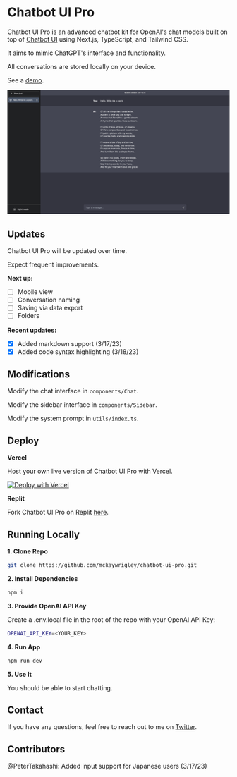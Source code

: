 # Chatbot UI Pro

Chatbot UI Pro is an advanced chatbot kit for OpenAI's chat models built on top of [Chatbot UI](https://github.com/mckaywrigley/chatbot-ui) using Next.js, TypeScript, and Tailwind CSS.

It aims to mimic ChatGPT's interface and functionality.

All conversations are stored locally on your device.

See a [demo](https://twitter.com/mckaywrigley/status/1636103188733640704).

![Chatbot UI Pro](./public/screenshot.png)

## Updates

Chatbot UI Pro will be updated over time.

Expect frequent improvements.

**Next up:**

- [ ] Mobile view
- [ ] Conversation naming
- [ ] Saving via data export
- [ ] Folders

**Recent updates:**

- [x] Added markdown support (3/17/23)
- [x] Added code syntax highlighting (3/18/23)

## Modifications

Modify the chat interface in `components/Chat`.

Modify the sidebar interface in `components/Sidebar`.

Modify the system prompt in `utils/index.ts`.

## Deploy

**Vercel**

Host your own live version of Chatbot UI Pro with Vercel.

[![Deploy with Vercel](https://vercel.com/button)](https://vercel.com/new/clone?repository-url=https%3A%2F%2Fgithub.com%2Fmckaywrigley%2Fchatbot-ui-pro&env=OPENAI_API_KEY&envDescription=Your%20OpenAI%20API%20Key.%20Chat%20will%20not%20work%20if%20you%20don't%20provide%20it.)

**Replit**

Fork Chatbot UI Pro on Replit [here](https://replit.com/@MckayWrigley/chatbot-ui-pro?v=1).

## Running Locally

**1. Clone Repo**

```bash
git clone https://github.com/mckaywrigley/chatbot-ui-pro.git
```

**2. Install Dependencies**

```bash
npm i
```

**3. Provide OpenAI API Key**

Create a .env.local file in the root of the repo with your OpenAI API Key:

```bash
OPENAI_API_KEY=<YOUR_KEY>
```

**4. Run App**

```bash
npm run dev
```

**5. Use It**

You should be able to start chatting.

## Contact

If you have any questions, feel free to reach out to me on [Twitter](https://twitter.com/mckaywrigley).

## Contributors

@PeterTakahashi: Added input support for Japanese users (3/17/23)
